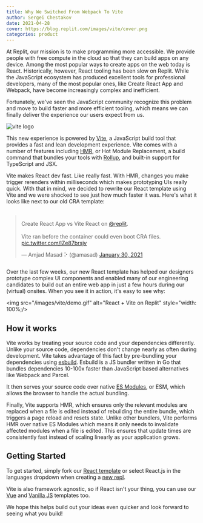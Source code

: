 ```yaml
---
title: Why We Switched From Webpack To Vite
author: Sergei Chestakov
date: 2021-04-28
cover: https://blog.replit.com/images/vite/cover.png
categories: product
---
```


At Replit, our mission is to make programming more accessible. We provide people with free compute in the cloud so that they can build apps on any device. Among the most popular ways to create apps on the web today is React. Historically, however, React tooling has been slow on Replit. While the JavaScript ecosystem has produced excellent tools for professional developers, many of the most popular ones, like Create React App and Webpack, have become increasingly complex and inefficient.

Fortunately, we've seen the JavaScript community recognize this problem and move to build faster and more efficient tooling, which means we can finally deliver the experience our users expect from us.

![vite logo](images/vite/logo.png)

This new experience is powered by [Vite](https://vitejs.dev), a JavaScript build tool that provides a fast and lean development experience. Vite comes with a number of features including [HMR](https://vitejs.dev/guide/features.html#hot-module-replacement), or Hot Module Replacement, a build command that bundles your tools with [Rollup](https://rollupjs.org/guide/en/), and built-in support for TypeScript and JSX.

Vite makes React dev fast. Like really fast. With HMR, changes you make trigger rerenders within milliseconds which makes prototyping UIs really quick. With that in mind, we decided to rewrite our React template using Vite and we were shocked to see just how much faster it was. Here's what it looks like next to our old CRA template:

<div style="display: flex; align-items: center; justify-content: center;">
<blockquote class="twitter-tweet" data-dnt="true" data-theme="light"><p lang="en" dir="ltr">Create React App vs Vite React on <a href="https://twitter.com/Replit?ref_src=twsrc%5Etfw">@replit</a>. <br><br>Vite ran before the container could even boot CRA files. <a href="https://t.co/lZe87brsjv">pic.twitter.com/lZe87brsjv</a></p>&mdash; Amjad Masad ⠕ (@amasad) <a href="https://twitter.com/amasad/status/1355379680275128321?ref_src=twsrc%5Etfw">January 30, 2021</a></blockquote> <script async src="https://platform.twitter.com/widgets.js" charset="utf-8"></script> 
</div>

Over the last few weeks, our new React template has helped our designers prototype complex UI components and enabled many of our engineering candidates to build out an entire web app in just a few hours during our (virtual) onsites. When you see it in action, it's easy to see why:

<img src="/images/vite/demo.gif" alt="React + Vite on Replit" style="width: 100%;/>

## How it works

Vite works by treating your source code and your dependencies differently. Unlike your source code, dependencies don't change nearly as often during development. Vite takes advantage of this fact by pre-bundling your dependencies using [esbuild](https://esbuild.github.io/). Esbuild is a JS bundler written in Go that bundles dependencies 10-100x faster than JavaScript based alternatives like Webpack and Parcel.

It then serves your source code over native [ES Modules](https://developer.mozilla.org/en-US/docs/Web/JavaScript/Guide/Modules), or ESM, which allows the browser to handle the actual bundling.

Finally, Vite supports HMR, which ensures only the relevant modules are replaced when a file is edited instead of rebuilding the entire bundle, which triggers a page reload and resets state. Unlike other bundlers, Vite performs HMR over native ES Modules which means it only needs to invalidate affected modules when a file is edited. This ensures that update times are consistently fast instead of scaling linearly as your application grows.

## Getting Started

To get started, simply fork our [React template](https://replit.com/@templates/Reactjs) or select React.js in the languages dropdown when creating a [new repl](https://replit.com/new/).

Vite is also framework agnostic, so if React isn't your thing, you can use our [Vue](https://replit.com/@templates/VueJS-with-Vite) and [Vanilla JS](https://replit.com/@templates/Vanilla-Vite) templates too.

We hope this helps build out your ideas even quicker and look forward to seeing what you build!
